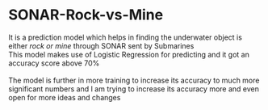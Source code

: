 # SONAR-Rock-vs-Mine
It is a prediction model which helps in finding the underwater object is either <i>rock or mine</i> through SONAR sent by Submarines
<br>This model makes use of Logistic Regression for predicting and it got an accuracy score above 70% </br>
<br>The model is further in more training to increase its accuracy to much more significant numbers and I am trying to increase its accuracy more and even open for more ideas and changes</br>
